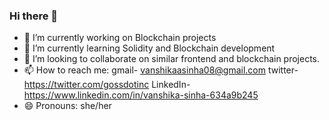### Hi there 👋

- 🔭 I’m currently working on Blockchain projects
- 🌱 I’m currently learning Solidity and Blockchain development
- 👯 I’m looking to collaborate on similar frontend and blockchain projects.
- 📫 How to reach me: gmail- vanshikaasinha08@gmail.com  twitter- https://twitter.com/gossdotinc  LinkedIn- https://www.linkedin.com/in/vanshika-sinha-634a9b245
- 😄 Pronouns: she/her



